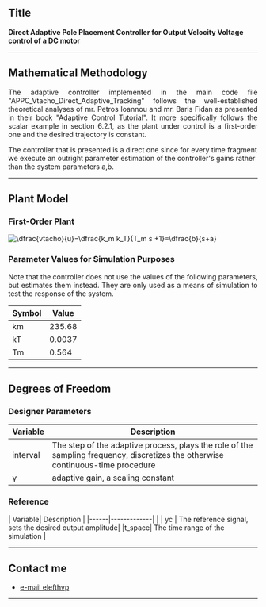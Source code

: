 
## Title
<b>Direct Adaptive Pole Placement Controller for Output Velocity Voltage control of a DC motor </b>

---

## Mathematical Methodology 
<p align=justify>
The adaptive controller implemented in the main code file "APPC_Vtacho_Direct_Adaptive_Tracking" follows the well-established theoretical analyses of mr. Petros Ioannou and mr. Baris Fidan as presented in their book "Adaptive Control Tutorial".
It more specifically follows the scalar example in section 6.2.1, as the plant under control is a first-order one and the desired trajectory is constant.
<br>
</p>
The controller that is presented is a direct one since for every time fragment we execute an outright parameter estimation of the controller's gains rather than the system parameters a,b. 
<br>
</p>

---

## Plant Model
### First-Order Plant 
<img src="https://latex.codecogs.com/gif.latex?\bg_white&space;\dfrac{vtacho}{u}=\dfrac{k_m&space;k_T}{T_m&space;s&space;&plus;1}=\dfrac{b}{s&plus;a}" title="\dfrac{vtacho}{u}=\dfrac{k_m k_T}{T_m s +1}=\dfrac{b}{s+a}" />

### Parameter Values for Simulation Purposes 
<p align=justify>
Note that the controller does not use the values of the following parameters, but estimates them instead. They are only used as a means of simulation to test the response of the system.<br>
</p>

| Symbol | Value|
|------|-------------|
| km |235.68|
| kT | 0.0037|
| Tm | 0.564|

---

## Degrees of Freedom
### Designer Parameters
| Variable| Description |
|------|-------------|
| interval| The step of the adaptive process, plays the role of the sampling frequency, discretizes the otherwise continuous-time procedure|
| γ | adaptive gain, a scaling constant|

### Reference 
| Variable| Description |
|------|-------------|                         |
| yc   | The reference signal, sets the desired output amplitude|
|t_space| The time range of the simulation |

---


## Contact me

- [e-mail elefthvp](mailto:el.papaioannou.96@gmail.com "el.papaioannou.96@gmail.com")

---
